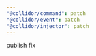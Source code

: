 ```yaml
---
"@collidor/command": patch
"@collidor/event": patch
"@collidor/injector": patch
---
```


publish fix
